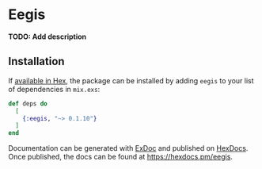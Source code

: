 # Eegis

**TODO: Add description**

## Installation

If [available in Hex](https://hex.pm/docs/publish), the package can be installed
by adding `eegis` to your list of dependencies in `mix.exs`:

```elixir
def deps do
  [
    {:eegis, "~> 0.1.10"}
  ]
end
```

Documentation can be generated with [ExDoc](https://github.com/elixir-lang/ex_doc)
and published on [HexDocs](https://hexdocs.pm). Once published, the docs can
be found at <https://hexdocs.pm/eegis>.
